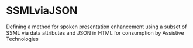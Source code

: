 # SSMLviaJSON
Defining a method for spoken presentation enhancement using a subset of SSML via data attributes and JSON in HTML for consumption by Assistive Technologies
